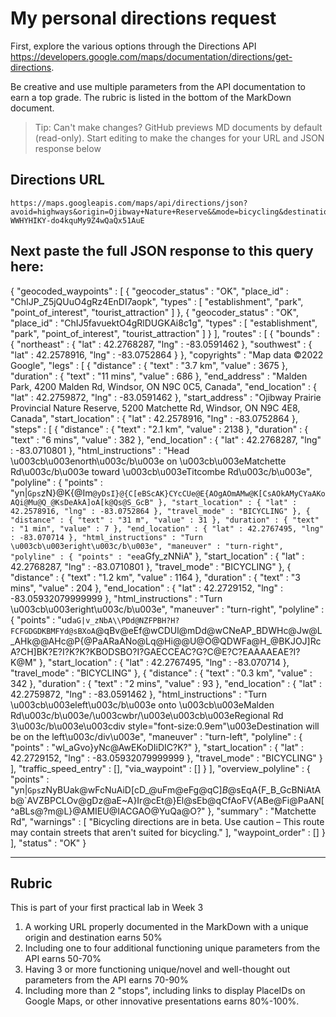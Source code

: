 # My personal directions request

First, explore the various options through the Directions API https://developers.google.com/maps/documentation/directions/get-directions. 

Be creative and use multiple parameters from the API documentation to earn a top grade. The rubric is listed in the bottom of the MarkDown document. 

> Tip: Can't make changes? GitHub previews MD documents by default (read-only). Start editing to make the changes for your URL and JSON response below

## Directions URL

```
https://maps.googleapis.com/maps/api/directions/json?avoid=highways&origin=Ojibway+Nature+Reserve&&mode=bicycling&destination=Malden+Park&key=AIzaSyCM-WWHYHIKY-do4kquMy9Z4wQaQx51AuE
```

## Next paste the full JSON response to this query here:

{
   "geocoded_waypoints" : [
      {
         "geocoder_status" : "OK",
         "place_id" : "ChIJP_Z5jQUuO4gRz4EnDI7aopk",
         "types" : [ "establishment", "park", "point_of_interest", "tourist_attraction" ]
      },
      {
         "geocoder_status" : "OK",
         "place_id" : "ChIJ5favuektO4gRlDUGKAi8c1g",
         "types" : [ "establishment", "park", "point_of_interest", "tourist_attraction" ]
      }
   ],
   "routes" : [
      {
         "bounds" : {
            "northeast" : {
               "lat" : 42.2768287,
               "lng" : -83.0591462
            },
            "southwest" : {
               "lat" : 42.2578916,
               "lng" : -83.0752864
            }
         },
         "copyrights" : "Map data ©2022 Google",
         "legs" : [
            {
               "distance" : {
                  "text" : "3.7 km",
                  "value" : 3675
               },
               "duration" : {
                  "text" : "11 mins",
                  "value" : 686
               },
               "end_address" : "Malden Park, 4200 Malden Rd, Windsor, ON N9C 0C5, Canada",
               "end_location" : {
                  "lat" : 42.2759872,
                  "lng" : -83.0591462
               },
               "start_address" : "Ojibway Prairie Provincial Nature Reserve, 5200 Matchette Rd, Windsor, ON N9C 4E8, Canada",
               "start_location" : {
                  "lat" : 42.2578916,
                  "lng" : -83.0752864
               },
               "steps" : [
                  {
                     "distance" : {
                        "text" : "2.1 km",
                        "value" : 2138
                     },
                     "duration" : {
                        "text" : "6 mins",
                        "value" : 382
                     },
                     "end_location" : {
                        "lat" : 42.2768287,
                        "lng" : -83.0710801
                     },
                     "html_instructions" : "Head \u003cb\u003enorth\u003c/b\u003e on \u003cb\u003eMatchette Rd\u003c/b\u003e toward \u003cb\u003eTitcombe Rd\u003c/b\u003e",
                     "polyline" : {
                        "points" : "yn|`Gps`zN}@K{@Im`@yDsI}@{C[eBScAK}CYcCUe@E{AOgAOmAMw@K[CsAOkAMyCYaAKoAQi@Mu@Q_@KsDeAkA]oA[k@Qs@S_GcB"
                     },
                     "start_location" : {
                        "lat" : 42.2578916,
                        "lng" : -83.0752864
                     },
                     "travel_mode" : "BICYCLING"
                  },
                  {
                     "distance" : {
                        "text" : "31 m",
                        "value" : 31
                     },
                     "duration" : {
                        "text" : "1 min",
                        "value" : 7
                     },
                     "end_location" : {
                        "lat" : 42.2767495,
                        "lng" : -83.070714
                     },
                     "html_instructions" : "Turn \u003cb\u003eright\u003c/b\u003e",
                     "maneuver" : "turn-right",
                     "polyline" : {
                        "points" : "ee`aGfy_zNNiA"
                     },
                     "start_location" : {
                        "lat" : 42.2768287,
                        "lng" : -83.0710801
                     },
                     "travel_mode" : "BICYCLING"
                  },
                  {
                     "distance" : {
                        "text" : "1.2 km",
                        "value" : 1164
                     },
                     "duration" : {
                        "text" : "3 mins",
                        "value" : 204
                     },
                     "end_location" : {
                        "lat" : 42.2729152,
                        "lng" : -83.05932079999999
                     },
                     "html_instructions" : "Turn \u003cb\u003eright\u003c/b\u003e",
                     "maneuver" : "turn-right",
                     "polyline" : {
                        "points" : "ud`aG|v_zNbA\\PDd@NZFPBH?H?FCFGDGDKBMFYd@sBXoA`@qBv@eEf@wCDUl@mDd@wCNeAP_BDWHc@Jw@L_AHk@@AHc@P{@PaARaANo@Lq@Hi@@U@O@QDWFa@H_@BKJOJ]RcA?CH]BK?E?I?K?K?KBODSBO?I?GAECCEAC?G?C@E?C?EAAAAEAE?I?K@M"
                     },
                     "start_location" : {
                        "lat" : 42.2767495,
                        "lng" : -83.070714
                     },
                     "travel_mode" : "BICYCLING"
                  },
                  {
                     "distance" : {
                        "text" : "0.3 km",
                        "value" : 342
                     },
                     "duration" : {
                        "text" : "2 mins",
                        "value" : 93
                     },
                     "end_location" : {
                        "lat" : 42.2759872,
                        "lng" : -83.0591462
                     },
                     "html_instructions" : "Turn \u003cb\u003eleft\u003c/b\u003e onto \u003cb\u003eMalden Rd\u003c/b\u003e/\u003cwbr/\u003e\u003cb\u003eRegional Rd 3\u003c/b\u003e\u003cdiv style=\"font-size:0.9em\"\u003eDestination will be on the left\u003c/div\u003e",
                     "maneuver" : "turn-left",
                     "polyline" : {
                        "points" : "wl_aGvo}yNc@AwEKoDIiDIC?K?"
                     },
                     "start_location" : {
                        "lat" : 42.2729152,
                        "lng" : -83.05932079999999
                     },
                     "travel_mode" : "BICYCLING"
                  }
               ],
               "traffic_speed_entry" : [],
               "via_waypoint" : []
            }
         ],
         "overview_polyline" : {
            "points" : "yn|`Gps`zNyBUak@wFcNuAiD[cD_@uFm@eFg@qC]_B_@sEqA{F_B_GcBNiAtAb@`AVZBPCLOv@gDz@aE~A}Ir@cEt@}El@sEb@qCfAoFV{ABe@Fi@PaAN[^aBLs@?m@L}@AMIEU@IACGAO@YuQa@O?"
         },
         "summary" : "Matchette Rd",
         "warnings" : [
            "Bicycling directions are in beta. Use caution – This route may contain streets that aren't suited for bicycling."
         ],
         "waypoint_order" : []
      }
   ],
   "status" : "OK"
}
____
## Rubric

This is part of your first practical lab in Week 3 

1. A working URL properly documented in the MarkDown with a unique origin and destination earns 50%
2. Including one to four additional functioning unique parameters from the API earns 50-70%
3. Having 3 or more functioning unique/novel and well-thought out parameters from the API earns 70-90%
4. Including more than 2 "stops", including links to display PlaceIDs on Google Maps, or other innovative presentations earns 80%-100%. 
